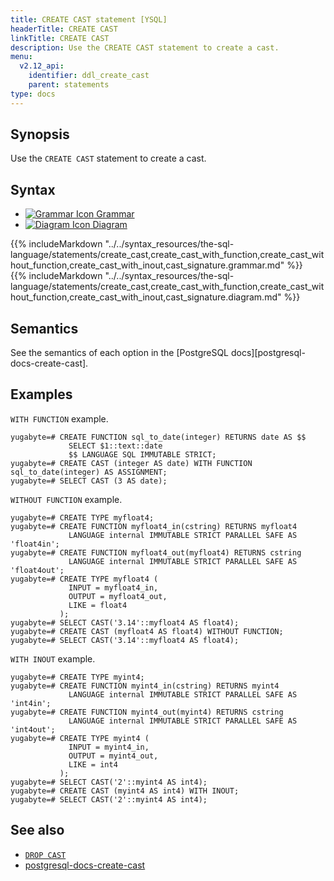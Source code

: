 ```yaml
---
title: CREATE CAST statement [YSQL]
headerTitle: CREATE CAST
linkTitle: CREATE CAST
description: Use the CREATE CAST statement to create a cast.
menu:
  v2.12_api:
    identifier: ddl_create_cast
    parent: statements
type: docs
---
```


## Synopsis

Use the `CREATE CAST` statement to create a cast.

## Syntax

<ul class="nav nav-tabs nav-tabs-yb">
  <li >
    <a href="#grammar" class="nav-link active" id="grammar-tab" data-toggle="tab" role="tab" aria-controls="grammar" aria-selected="true">
      <img src="/icons/file-lines.svg" alt="Grammar Icon">
      Grammar
    </a>
  </li>
  <li>
    <a href="#diagram" class="nav-link" id="diagram-tab" data-toggle="tab" role="tab" aria-controls="diagram" aria-selected="false">
      <img src="/icons/diagram.svg" alt="Diagram Icon">
      Diagram
    </a>
  </li>
</ul>

<div class="tab-content">
  <div id="grammar" class="tab-pane fade show active" role="tabpanel" aria-labelledby="grammar-tab">
  {{% includeMarkdown "../../syntax_resources/the-sql-language/statements/create_cast,create_cast_with_function,create_cast_without_function,create_cast_with_inout,cast_signature.grammar.md" %}}
  </div>
  <div id="diagram" class="tab-pane fade" role="tabpanel" aria-labelledby="diagram-tab">
  {{% includeMarkdown "../../syntax_resources/the-sql-language/statements/create_cast,create_cast_with_function,create_cast_without_function,create_cast_with_inout,cast_signature.diagram.md" %}}
  </div>
</div>

## Semantics

See the semantics of each option in the [PostgreSQL docs][postgresql-docs-create-cast].

## Examples

`WITH FUNCTION` example.

```plpgsql
yugabyte=# CREATE FUNCTION sql_to_date(integer) RETURNS date AS $$
             SELECT $1::text::date
             $$ LANGUAGE SQL IMMUTABLE STRICT;
yugabyte=# CREATE CAST (integer AS date) WITH FUNCTION sql_to_date(integer) AS ASSIGNMENT;
yugabyte=# SELECT CAST (3 AS date);
```

`WITHOUT FUNCTION` example.

```plpgsql
yugabyte=# CREATE TYPE myfloat4;
yugabyte=# CREATE FUNCTION myfloat4_in(cstring) RETURNS myfloat4
             LANGUAGE internal IMMUTABLE STRICT PARALLEL SAFE AS 'float4in';
yugabyte=# CREATE FUNCTION myfloat4_out(myfloat4) RETURNS cstring
             LANGUAGE internal IMMUTABLE STRICT PARALLEL SAFE AS 'float4out';
yugabyte=# CREATE TYPE myfloat4 (
             INPUT = myfloat4_in,
             OUTPUT = myfloat4_out,
             LIKE = float4
           );
yugabyte=# SELECT CAST('3.14'::myfloat4 AS float4);
yugabyte=# CREATE CAST (myfloat4 AS float4) WITHOUT FUNCTION;
yugabyte=# SELECT CAST('3.14'::myfloat4 AS float4);
```

`WITH INOUT` example.

```plpgsql
yugabyte=# CREATE TYPE myint4;
yugabyte=# CREATE FUNCTION myint4_in(cstring) RETURNS myint4
             LANGUAGE internal IMMUTABLE STRICT PARALLEL SAFE AS 'int4in';
yugabyte=# CREATE FUNCTION myint4_out(myint4) RETURNS cstring
             LANGUAGE internal IMMUTABLE STRICT PARALLEL SAFE AS 'int4out';
yugabyte=# CREATE TYPE myint4 (
             INPUT = myint4_in,
             OUTPUT = myint4_out,
             LIKE = int4
           );
yugabyte=# SELECT CAST('2'::myint4 AS int4);
yugabyte=# CREATE CAST (myint4 AS int4) WITH INOUT;
yugabyte=# SELECT CAST('2'::myint4 AS int4);
```

## See also

- [`DROP CAST`](../ddl_drop_cast)
- [postgresql-docs-create-cast](https://www.postgresql.org/docs/current/sql-createcast.html)
